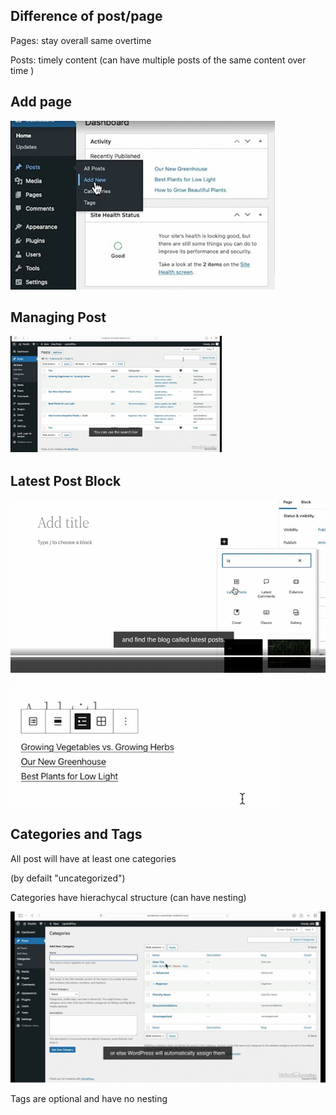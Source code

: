 



## Difference of post/page

Pages: stay overall same overtime 

Posts: timely content (can have multiple posts of the same content over time )



## Add page 

![2023.05.30 - 10_42_57 -  [Google Chrome-Creating a new post] -](assets/2023.05.30%20-%2010_42_57%20-%20%20%5BGoogle%20Chrome-Creating%20a%20new%20post%5D%20-.jpg) 



## Managing Post 

<img src="assets/2023.05.30%20-%2010_47_19%20-%20%20%5BGoogle%20Chrome-Managing%20posts%5D%20-.jpg" alt="2023.05.30 - 10_47_19 -  [Google Chrome-Managing posts] -" style="zoom:33%;" /> 





## Latest Post Block

![2023.05.30 - 10_48_54 -  [Google Chrome-Managing posts ] -](assets/2023.05.30%20-%2010_48_54%20-%20%20%5BGoogle%20Chrome-Managing%20posts%20%5D%20-.jpg) 

![2023.05.30 - 10_49_02 -  [Google Chrome-Managing posts ] -](assets/2023.05.30%20-%2010_49_02%20-%20%20%5BGoogle%20Chrome-Managing%20posts%20%5D%20-.jpg)





## Categories and Tags 

All post will have at least one categories 

(by defailt "uncategorized")

Categories have hierachycal structure (can have nesting)

![2023.05.30 - 11_08_18 -  [Google Chrome-Using categories and tags ] -](assets/2023.05.30%20-%2011_08_18%20-%20%20%5BGoogle%20Chrome-Using%20categories%20and%20tags%20%5D%20-.jpg)

Tags are optional and have no nesting